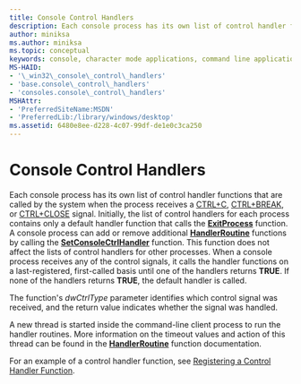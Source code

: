 ```yaml
---
title: Console Control Handlers
description: Each console process has its own list of control handler functions that are called by the system when the process receives a CTRL+C, CTRL+BREAK, or CTRL+CLOSE signal.
author: miniksa
ms.author: miniksa
ms.topic: conceptual
keywords: console, character mode applications, command line applications, terminal applications, console api
MS-HAID:
- '\_win32\_console\_control\_handlers'
- 'base.console\_control\_handlers'
- 'consoles.console\_control\_handlers'
MSHAttr:
- 'PreferredSiteName:MSDN'
- 'PreferredLib:/library/windows/desktop'
ms.assetid: 6480e8ee-d228-4c07-99df-de1e0c3ca250
---
```


# Console Control Handlers

Each console process has its own list of control handler functions that are called by the system when the process receives a [CTRL+C](ctrl-c-and-ctrl-break-signals.md), [CTRL+BREAK](ctrl-c-and-ctrl-break-signals.md), or [CTRL+CLOSE](ctrl-close-signal.md) signal. Initially, the list of control handlers for each process contains only a default handler function that calls the [**ExitProcess**](https://msdn.microsoft.com/library/windows/desktop/ms682658) function. A console process can add or remove additional [**HandlerRoutine**](handlerroutine.md) functions by calling the [**SetConsoleCtrlHandler**](setconsolectrlhandler.md) function. This function does not affect the lists of control handlers for other processes. When a console process receives any of the control signals, it calls the handler functions on a last-registered, first-called basis until one of the handlers returns **TRUE**. If none of the handlers returns **TRUE**, the default handler is called.

The function's *dwCtrlType* parameter identifies which control signal was received, and the return value indicates whether the signal was handled.

A new thread is started inside the command-line client process to run the handler routines. More information on the timeout values and action of this thread can be found in the [**HandlerRoutine**](handlerroutine#remarks) function documentation.

For an example of a control handler function, see [Registering a Control Handler Function](registering-a-control-handler-function.md).
